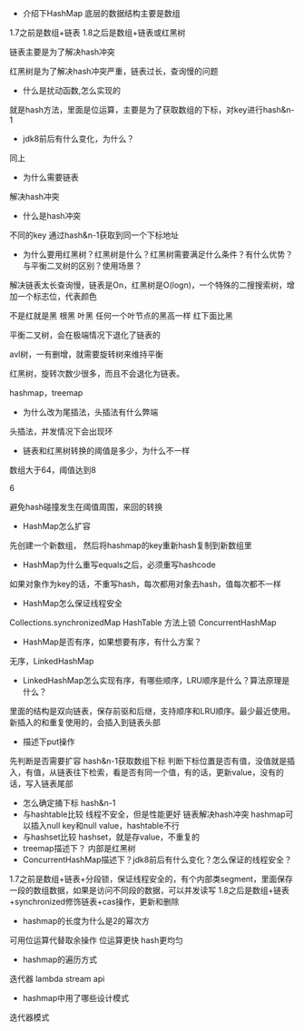 - 介绍下HashMap
底层的数据结构主要是数组

1.7之前是数组+链表
1.8之后是数组+链表或红黑树

链表主要是为了解决hash冲突

红黑树是为了解决hash冲突严重，链表过长，查询慢的问题

- 什么是扰动函数,怎么实现的

就是hash方法，里面是位运算，主要是为了获取数组的下标，对key进行hash&n-1

- jdk8前后有什么变化，为什么？

同上

- 为什么需要链表

解决hash冲突
- 什么是hash冲突

不同的key 通过hash&n-1获取到同一个下标地址

- 为什么要用红黑树？红黑树是什么？红黑树需要满足什么条件？有什么优势？与平衡二叉树的区别？使用场景？

解决链表太长查询慢，链表是On，红黑树是O(logn)，一个特殊的二搜搜索树，增加一个标志位，代表颜色

不是红就是黑
根黑
叶黑
任何一个叶节点的黑高一样
红下面比黑

平衡二叉树，会在极端情况下退化了链表的

avl树，一有删增，就需要旋转树来维持平衡

红黑树，旋转次数少很多，而且不会退化为链表。

hashmap，treemap


- 为什么改为尾插法，头插法有什么弊端

头插法，并发情况下会出现环

- 链表和红黑树转换的阈值是多少，为什么不一样

数组大于64，阈值达到8

6

避免hash碰撞发生在阈值周围，来回的转换

- HashMap怎么扩容

先创建一个新数组，
然后将hashmap的key重新hash复制到新数组里

- HashMap为什么重写equals之后，必须重写hashcode

如果对象作为key的话，不重写hash，每次都用对象去hash，值每次都不一样

- HashMap怎么保证线程安全

Collections.synchronizedMap
HashTable
方法上锁
ConcurrentHashMap

- HashMap是否有序，如果想要有序，有什么方案？

无序，LinkedHashMap

- LinkedHashMap怎么实现有序，有哪些顺序，LRU顺序是什么？算法原理是什么？

里面的结构是双向链表，保存前驱和后继，支持顺序和LRU顺序。最少最近使用。新插入的和重复使用的，会插入到链表头部

- 描述下put操作

先判断是否需要扩容
hash&n-1获取数组下标
判断下标位置是否有值，没值就是插入，有值，从链表往下检索，看是否有同一个值，有的话，更新value，没有的话，写入链表尾部

- 怎么确定捅下标
hash&n-1
- 与hashtable比较
线程不安全，但是性能更好
链表解决hash冲突
hashmap可以插入null key和null value，hashtable不行
- 与hashset比较
hashset，就是存value，不重复的
- treemap描述下？
内部是红黑树
- ConcurrentHashMap描述下？jdk8前后有什么变化？怎么保证的线程安全？

1.7之前是数组+链表+分段锁，保证线程安全的，有个内部类segment，里面保存一段的数组数据，如果是访问不同段的数据，可以并发读写
1.8之后是数组+链表+synchronized修饰链表+cas操作，更新和删除

- hashmap的长度为什么是2的幂次方

可用位运算代替取余操作
位运算更快
hash更均匀

- hashmap的遍历方式

迭代器
lambda
stream api

- hashmap中用了哪些设计模式

迭代器模式